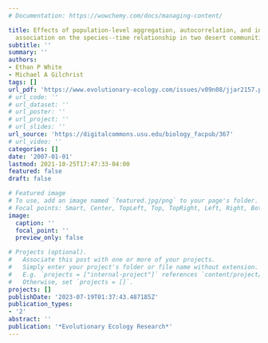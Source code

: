```yaml
---
# Documentation: https://wowchemy.com/docs/managing-content/

title: Effects of population-level aggregation, autocorrelation, and interspecific
  association on the species--time relationship in two desert communities
subtitle: ''
summary: ''
authors:
- Ethan P White
- Michael A Gilchrist
tags: []
url_pdf: 'https://www.evolutionary-ecology.com/issues/v09n08/jjar2157.pdf'
# url_code: ''
# url_dataset: ''
# url_poster: ''
# url_project: ''
# url_slides: ''
url_source: 'https://digitalcommons.usu.edu/biology_facpub/367'
# url_video: ''
categories: []
date: '2007-01-01'
lastmod: 2021-10-25T17:47:33-04:00
featured: false
draft: false

# Featured image
# To use, add an image named `featured.jpg/png` to your page's folder.
# Focal points: Smart, Center, TopLeft, Top, TopRight, Left, Right, BottomLeft, Bottom, BottomRight.
image:
  caption: ''
  focal_point: ''
  preview_only: false

# Projects (optional).
#   Associate this post with one or more of your projects.
#   Simply enter your project's folder or file name without extension.
#   E.g. `projects = ["internal-project"]` references `content/project/deep-learning/index.md`.
#   Otherwise, set `projects = []`.
projects: []
publishDate: '2023-07-19T01:37:43.487185Z'
publication_types:
- '2'
abstract: ''
publication: '*Evolutionary Ecology Research*'
---
```

